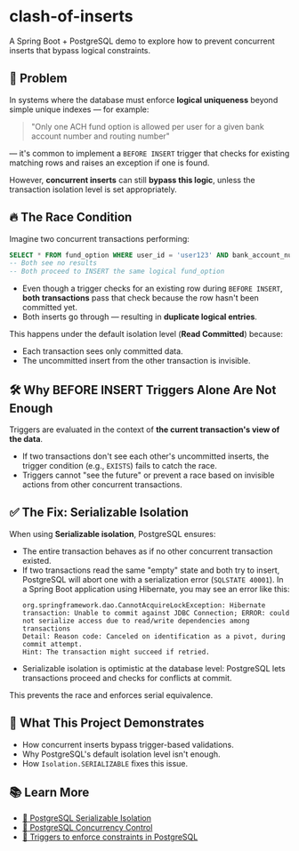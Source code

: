 # clash-of-inserts

A Spring Boot + PostgreSQL demo to explore how to prevent concurrent inserts that bypass logical constraints.


## 🧠 Problem

In systems where the database must enforce **logical uniqueness** beyond simple unique indexes — for example:

> "Only one ACH fund option is allowed per user for a given bank account number and routing number"

— it's common to implement a `BEFORE INSERT` trigger that checks for existing matching rows and raises an exception if one is found.

However, **concurrent inserts** can still **bypass this logic**, unless the transaction isolation level is set appropriately.


## 🔥 The Race Condition

Imagine two concurrent transactions performing:

```sql
SELECT * FROM fund_option WHERE user_id = 'user123' AND bank_account_number = '2222' AND routing_number = '1111';
-- Both see no results
-- Both proceed to INSERT the same logical fund_option
```

- Even though a trigger checks for an existing row during `BEFORE INSERT`, **both transactions** pass that check because the row hasn't been committed yet.
- Both inserts go through — resulting in **duplicate logical entries**.

This happens under the default isolation level (**Read Committed**) because:
- Each transaction sees only committed data.
- The uncommitted insert from the other transaction is invisible.


## 🛠 Why BEFORE INSERT Triggers Alone Are Not Enough

Triggers are evaluated in the context of **the current transaction's view of the data**.

- If two transactions don't see each other's uncommitted inserts, the trigger condition (e.g., `EXISTS`) fails to catch the race.
- Triggers cannot "see the future" or prevent a race based on invisible actions from other concurrent transactions.


## ✅ The Fix: Serializable Isolation

When using **Serializable isolation**, PostgreSQL ensures:

- The entire transaction behaves as if no other concurrent transaction existed.
- If two transactions read the same "empty" state and both try to insert, PostgreSQL will abort one with a serialization error (`SQLSTATE 40001`). In a Spring Boot application using Hibernate, you may see an error like this:
    ```
  org.springframework.dao.CannotAcquireLockException: Hibernate transaction: Unable to commit against JDBC Connection; ERROR: could not serialize access due to read/write dependencies among transactions
  Detail: Reason code: Canceled on identification as a pivot, during commit attempt.
  Hint: The transaction might succeed if retried.
  ```
- Serializable isolation is optimistic at the database level: PostgreSQL lets transactions proceed and checks for conflicts at commit.

This prevents the race and enforces serial equivalence.


## 🧪 What This Project Demonstrates

- How concurrent inserts bypass trigger-based validations.
- Why PostgreSQL's default isolation level isn't enough.
- How `Isolation.SERIALIZABLE` fixes this issue.


## 📚 Learn More

- [📘 PostgreSQL Serializable Isolation](https://www.postgresql.org/docs/current/transaction-iso.html)
- [🧪 PostgreSQL Concurrency Control](https://www.postgresql.org/docs/current/mvcc-intro.html)
- [🧪 Triggers to enforce constraints in PostgreSQL](https://www.cybertec-postgresql.com/en/triggers-to-enforce-constraints/#what-about-these-“constraint-triggers”)